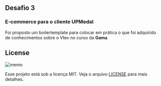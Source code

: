 
## Desafio 3

### E-commerce para o cliente UPMedal

Foi proposto um boilertemplate para colocar em prática o que foi adquirido de conhecimentos sobre o Vtex no curso da **Gama**

## License
![memo](https://github.githubassets.com/images/icons/emoji/unicode/1f4dd.png)  

Esse projeto está sob a licença MIT. Veja o arquivo  [LICENSE](https://https://github.com/crisgit/desafio3-Gama/blob/main/LICENSE)  para mais detalhes.
